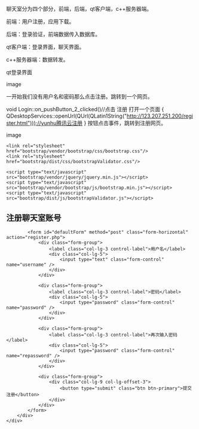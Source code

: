 聊天室分为四个部分，前端，后端，qt客户端，c++服务器端。

前端：用户注册，应用下载。

后端：登录验证，前端数据传入数据库。

qt客户端：登录界面，聊天界面。

c++服务器端：数据转发。

qt登录界面

image

一开始我们没有用户名和密码那么点击注册。跳转到一个网页。

void Login::on_pushButton_2_clicked()//点击 注册 打开一个页面
{
    QDesktopServices::openUrl(QUrl(QLatin1String("http://123.207.251.200/register.html")));//yunhu腾讯云注册
}
按钮点击事件，跳转到注册网页。

image

<!DOCTYPE html>
<html>
<head>
    <meta charset="UTF-8">
    <title>注册账号</title>

    <link rel="stylesheet" href="bootstrap/vendor/bootstrap/css/bootstrap.css"/>
    <link rel="stylesheet" href="bootstrap/dist/css/bootstrapValidator.css"/>

    <script type="text/javascript" src="bootstrap/vendor/jquery/jquery.min.js"></script>
    <script type="text/javascript" src="bootstrap/vendor/bootstrap/js/bootstrap.min.js"></script>
    <script type="text/javascript" src="bootstrap/dist/js/bootstrapValidator.js"></script>
<body>
<div class="container">
    <div class="row">
        <div class="col-lg-8 col-lg-offset-2">
            <div class="page-header">
                <h2>注册聊天室账号</h2>
            </div>

            <form id="defaultForm" method="post" class="form-horizontal" action="register.php">
                <div class="form-group">
                    <label class="col-lg-3 control-label">用户名</label>
                    <div class="col-lg-5">
                        <input type="text" class="form-control" name="username" />
                    </div>
                </div>

                <div class="form-group">
                    <label class="col-lg-3 control-label">密码</label>
                    <div class="col-lg-5">
                        <input type="password" class="form-control" name="password" />
                    </div>
                </div>

                <div class="form-group">
                    <label class="col-lg-3 control-label">再次输入密码</label>
                    <div class="col-lg-5">
                        <input type="password" class="form-control" name="repassword" />
                    </div>
                </div>

                <div class="form-group">
                    <div class="col-lg-9 col-lg-offset-3">
                        <button type="submit" class="btn btn-primary">提交注册</button>
                    </div>
                </div>
            </form>
        </div>
    </div>
</div>

<script type="text/javascript">
    $(document).ready(function() {
        $('#defaultForm')
            .bootstrapValidator({
                message: 'This value is not valid',
                feedbackIcons: {
                    valid: 'glyphicon glyphicon-ok',
                    invalid: 'glyphicon glyphicon-remove',
                    validating: 'glyphicon glyphicon-refresh'
                },
                fields: {
                    username: {
                        message: 'The username is not valid',
                        validators: {
                            notEmpty: {
                                message: '用户名不能为空'
                            },
                            stringLength: {
                                min: 6,
                                max: 30,
                                message: '用户名至少6个字符，至多30字符'
                            },
                            /*remote: {
                             url: 'remote.php',
                             message: 'The username is not available'
                             },*/
                            regexp: {
                                regexp: /^[a-zA-Z0-9_\.]+$/,
                                message: '用户名只能由字母、数字、点和下划线组成'
                            }
                        }
                    },
                    password: {
                        validators: {
                            notEmpty: {
                                message: '密码不能为空'
                            },
                            stringLength: {
                                min: 8,
                                message: '密码最少8位以上'
                            },
                            regexp: {
                                regexp: /^[a-zA-Z0-9_\.]+$/,
                                message: '密码只能由字母、数字、点和下划线组成'
                            }
                        }
                    },
                    repassword: {
                        validators: {
                            notEmpty: {
                                message: '请再次输入密码'
                            },
                            identical:{
                                field:'password',
                                message:'两次密码输入不一致'
                            }
                        }
                    }
                }
            })
           .on('success.form.bv', function(e) {
                // Prevent form submission
                e.preventDefault();

                // Get the form instance
                var $form = $(e.target);

                // Get the BootstrapValidator instance
                var bv = $form.data('bootstrapValidator');

                // Use Ajax to submit form data
                $.post($form.attr('action'), $form.serialize(), function(result) {
                    str = eval(result);
                    if(str["result"] == "true") {
                        alert("账号注册成功！")
                    }
                    else {
                        alert("账号已经存在，请重试！")
                    }
                    console.log(result);
                }, 'json');
            });
    });
</script>
</body>
</html>